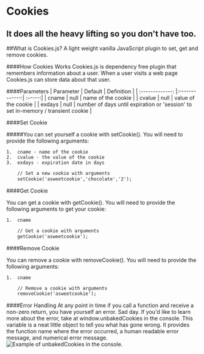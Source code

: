 Cookies
========

## It does all the heavy lifting so you don't have too.

##What is Cookies.js?
A light weight vanilla JavaScript plugin to set, get and remove cookies. 

####How Cookies Works
Cookies.js is dependency free plugin that remembers information about a user. When a user visits a web page Cookies.js can store data about that user.

####Parameters
| Parameter        | Default           | Definition  |
| :-------------: |:-------------:| :-----:|
| cname  | null | name of the cookie |
| cvalue | null | value of the cookie  |
| exdays | null | number of days until expiration or 'session' to set in-memory / transient cookie   |

####Set Cookie

#####You can set yourself a cookie with setCookie(). You will need to provide the following arguments:

	1.	cname - name of the cookie
	2.	cvalue - the value of the cookie
	3.	exdays - expiration date in days

```html
	// Set a new cookie with arguments
	setCookie('asweetcookie','chocolate','2');
```

####Get Cookie

You can get a cookie with getCookie(). You will need to provide the following arguments to get your cookie:

	1.	cname

```html
	// Get a cookie with arguments
	getCookie('asweetcookie');
```

####Remove Cookie

You can remove a cookie with removeCookie(). You will need to provide the following arguments:

	1.	cname

```html
	// Remove a cookie with arguments
	removeCookie('asweetcookie');
```

####Error Handling
At any point in time if you call a function and receive a non-zero return, you have yourself an error. Sad day. If you'd like to learn more about the error, take at window.unbakedCookies in the console. This variable is a neat little object to tell you what has gone wrong. It provides the function name where the error occurred, a human readable error message, and numerical error message.
![Example of unbakedCookies in the console.](../img/unbakedCookies.png "Console Error")